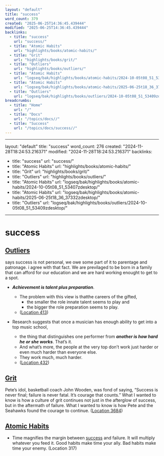 ```yaml
---
layout: "default"
title: "success"
word_count: 379
created: "2025-06-25T14:36:45.439444"
modified: "2025-06-25T14:36:45.439444"
backlinks:
  - title: "success"
    url: "success/"
  - title: "Atomic Habits"
    url: "highlights/books/atomic-habits/"
  - title: "Grit"
    url: "highlights/books/grit/"
  - title: "Outliers"
    url: "highlights/books/outliers/"
  - title: "Atomic Habits"
    url: "logseq/bak/highlights/books/atomic-habits/2024-10-05t08_51_53407zdesktop/"
  - title: "Atomic Habits"
    url: "logseq/bak/highlights/books/atomic-habits/2025-06-25t18_36_37332zdesktop/"
  - title: "Outliers"
    url: "logseq/bak/highlights/books/outliers/2024-10-05t08_51_53409zdesktop/"
breadcrumbs:
  - title: "Home"
    url: "/"
  - title: "Docs"
    url: "/topics/docs//"
  - title: "Success"
    url: "/topics/docs/success//"
---
```

---
layout: "default"
title: "success"
word_count: 276
created: "2024-11-28T18:24:53.216371"
modified: "2024-11-28T18:24:53.216371"
backlinks:
  - title: "success"
    url: "success/"
  - title: "Atomic Habits"
    url: "highlights/books/atomic-habits/"
  - title: "Grit"
    url: "highlights/books/grit/"
  - title: "Outliers"
    url: "highlights/books/outliers/"
  - title: "Atomic Habits"
    url: "logseq/bak/highlights/books/atomic-habits/2024-10-05t08_51_53407zdesktop/"
  - title: "Atomic Habits"
    url: "logseq/bak/highlights/books/atomic-habits/2025-06-25t18_36_37332zdesktop/"
  - title: "Outliers"
    url: "logseq/bak/highlights/books/outliers/2024-10-05t08_51_53409zdesktop/"
---
# success

## [Outliers](logseq/bak/highlights/books/outliers/2024-10-05t08_51_53409zdesktop/) 

says success is not personal, we owe some part of it to parentage and patronage. i agree with that fact. We are previlaged to be born in a family that can afford for our education and we are hard working enought to get to a spot.

- ***Achievement is talent plus preparation***.

  - The problem with this view is thatthe careers of the gifted,
    - the smaller the role innate talent seems to play and
    - the bigger the role preparation seems to play.
  - ([Location 413](https://readwise.io/to_kindle?action=open&asin=B001ANYDAO&location=413))

- Research suggests that once a musician has enough ability to get into a top music school,

  - the thing that distinguishes one performer from ***another is how hard he or she works***. That’s it.
  - And what’s more, the people at the very top don’t work just harder or even much harder than everyone else.
  - They work much, much harder.
  - ([Location 432](https://readwise.io/to_kindle?action=open&asin=B001ANYDAO&location=432))

## [Grit](highlights/books/grit/)

Pete’s idol, basketball coach John Wooden, was fond of saying, “Success is never final; failure is never fatal. It’s courage that counts.” What I wanted to know is how a culture of grit continues not just in the afterglow of success, but in the aftermath of failure. What I wanted to know is how Pete and the Seahawks found the courage to continue. ([Location 3684](https://readwise.io/to_kindle?action=open&asin=B010MH9V3W&location=3684))

## [Atomic Habits](logseq/bak/highlights/books/atomic-habits/2025-06-25t18_36_37332zdesktop/)

- Time magnifies the margin between [success](success/) and failure. It will multiply whatever you feed it. Good habits make time your ally. Bad habits make time your enemy. (Location 317)
